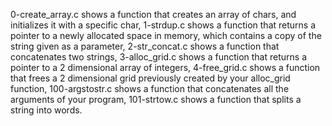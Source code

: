 0-create_array.c shows a function that creates an array of chars, and initializes it with a specific char, 1-strdup.c shows a function that returns a pointer to a newly allocated space in memory, which contains a copy of the string given as a parameter, 2-str_concat.c shows a function that concatenates two strings, 3-alloc_grid.c shows a function that returns a pointer to a 2 dimensional array of integers, 4-free_grid.c shows a function that frees a 2 dimensional grid previously created by your alloc_grid function, 100-argstostr.c shows a function that concatenates all the arguments of your program, 101-strtow.c shows a function that splits a string into words.
